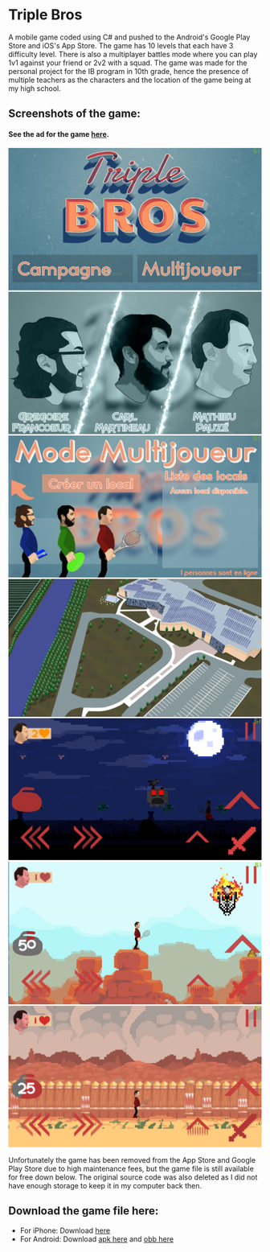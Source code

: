 # Triple Bros
A mobile game coded using C# and pushed to the Android's Google Play Store and iOS's App Store. The game has 10 levels that each have 3 difficulty level. There is also a multiplayer battles mode where you can play 1v1 against your friend or 2v2 with a squad. The game was made for the personal project for the IB program in 10th grade, hence the presence of multiple teachers as the characters and the location of the game being at my high school.

## Screenshots of the game:

#### See the ad for the game [here](https://www.youtube.com/watch?v=YH6xmQUCVZo).

![Image 1](https://github.com/TahaInc/Triple-Bros/blob/master/Screenshots/image5.png?raw=true)
![Image 2](https://github.com/TahaInc/Triple-Bros/blob/master/Screenshots/image1.png?raw=true)
![Image 3](https://github.com/TahaInc/Triple-Bros/blob/master/Screenshots/image8.png?raw=true)
![Image 4](https://github.com/TahaInc/Triple-Bros/blob/master/Screenshots/image2.jpg?raw=true)
![Image 5](https://github.com/TahaInc/Triple-Bros/blob/master/Screenshots/image3.png?raw=true)
![Image 6](https://github.com/TahaInc/Triple-Bros/blob/master/Screenshots/image4.png?raw=true)
![Image 7](https://github.com/TahaInc/Triple-Bros/blob/master/Screenshots/image7.png?raw=true)

Unfortunately the game has been removed from the App Store and Google Play Store due to high maintenance fees, but the game file is still available for free down below. The original source code was also deleted as I did not have enough storage to keep it in my computer back then.

## Download the game file here:
- For iPhone: Download [here](https://drive.google.com/file/d/1gSzE9NIDbP8hRxrqkr03W8ydHGjKcgP_/view?usp=sharing)
- For Android: Download [apk here](https://drive.google.com/file/d/1oHz6aAQ4bn4U0fT1P9aVFqMH_XZscz5f/view?usp=sharing) and [obb here](https://drive.google.com/file/d/19TGz9ghHUqPr4sCtZxE-02dn9HHs2VQI/view?usp=sharing)
